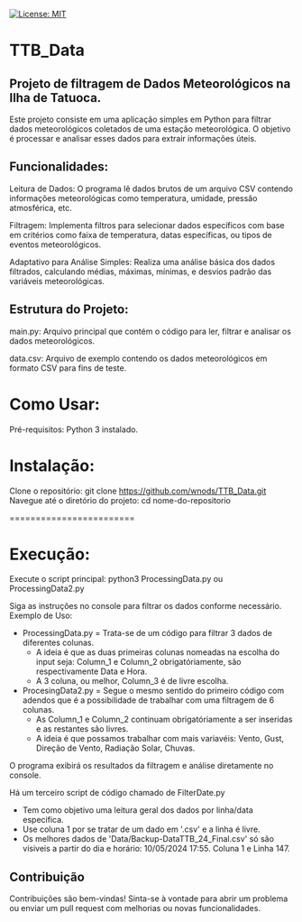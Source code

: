 
<a href="https://opensource.org/licenses/MIT" target="_blank"><img src="https://img.shields.io/badge/License-MIT-yellow.svg" alt="License: MIT"></a></br>




# TTB_Data
 ## Projeto de filtragem de Dados Meteorológicos na Ilha de Tatuoca. 

 Este projeto consiste em uma aplicação simples em Python para filtrar dados meteorológicos coletados de uma estação meteorológica. O objetivo é processar e analisar esses dados para extrair informações úteis.

## Funcionalidades:

 Leitura de Dados: O programa lê dados brutos de um arquivo CSV contendo informações meteorológicas como temperatura, umidade, pressão atmosférica, etc.

 Filtragem: Implementa filtros para selecionar dados específicos com base em critérios como faixa de temperatura, datas específicas, ou tipos de eventos meteorológicos.

 Adaptativo para Análise Simples: Realiza uma análise básica dos dados filtrados, calculando médias, máximas, mínimas, e desvios padrão das variáveis meteorológicas.

## Estrutura do Projeto:

main.py: Arquivo principal que contém o código para ler, filtrar e analisar os dados meteorológicos.

data.csv: Arquivo de exemplo contendo os dados meteorológicos em formato CSV para fins de teste.

# Como Usar:
Pré-requisitos:
Python 3 instalado.

# Instalação:
Clone o repositório: git clone https://github.com/wnods/TTB_Data.git
Navegue até o diretório do projeto: cd nome-do-repositorio 

========================

# Execução:

Execute o script principal: python3 ProcessingData.py ou ProcessingData2.py

Siga as instruções no console para filtrar os dados conforme necessário.
Exemplo de Uso:

- ProcessingData.py = Trata-se de um código para filtrar 3 dados de diferentes colunas.
  - A ideia é que as duas primeiras colunas nomeadas na escolha do input seja: Column_1 e Column_2 obrigatóriamente, são respectivamente Data e Hora.
  - A 3 coluna, ou melhor, Column_3 é de livre escolha.
- ProcesingData2.py = Segue o mesmo sentido do primeiro código com adendos que é a possibilidade de trabalhar com uma filtragem de 6 colunas.
  - As Column_1 e Column_2 continuam obrigatóriamente a ser inseridas e as restantes são livres.
  - A ideia é que possamos trabalhar com mais variavéis: Vento, Gust, Direção de Vento, Radiação Solar, Chuvas.

O programa exibirá os resultados da filtragem e análise diretamente no console.

Há um terceiro script de código chamado de FilterDate.py
- Tem como objetivo uma leitura geral dos dados por linha/data especifica.
- Use coluna 1 por se tratar de um dado em '.csv' e a linha é livre.
- Os melhores dados de 'Data/Backup-DataTTB_24_Final.csv' só são visiveis a partir do dia e horário: 10/05/2024	17:55. Coluna 1 e Linha 147.

## Contribuição

Contribuições são bem-vindas! Sinta-se à vontade para abrir um problema ou enviar um pull request com melhorias ou novas funcionalidades.
